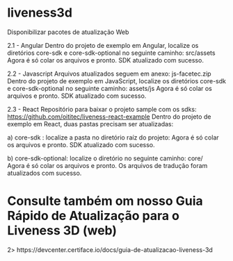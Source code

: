 # liveness3d
Disponibilizar pacotes de atualização Web


2.1 - Angular 
Dentro do projeto de exemplo em Angular, localize os diretórios core-sdk e core-sdk-optional no seguinte caminho: src/assets
Agora é só colar os arquivos e pronto. SDK atualizado com sucesso.

2.2 - Javascript
Arquivos atualizados seguem em anexo: js-facetec.zip 
Dentro do projeto de exemplo em JavaScript, localize os diretórios core-sdk e core-sdk-optional no seguinte caminho: assets/js
Agora é só colar os arquivos e pronto. SDK atualizado com sucesso.


2.3 - React
Repositório para baixar o projeto sample com os sdks: https://github.com/oititec/liveness-react-example 
Dentro do projeto de exemplo em React, duas pastas precisam ser atualizadas:

a) core-sdk : localize a pasta no diretório raíz do projeto:
Agora é só colar os arquivos e pronto. SDK atualizado com sucesso.

b) core-sdk-optional: localize o diretório no seguinte caminho: core/    
Agora é só colar os arquivos e pronto. Os arquivos de tradução foram atualizados com sucesso.

<h1>Consulte também om nosso Guia Rápido de Atualização para o Liveness 3D (web)</h1>2>
https://devcenter.certiface.io/docs/guia-de-atualizacao-liveness-3d
